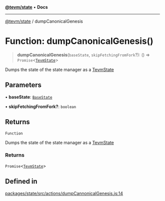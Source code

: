 [**@tevm/state**](../README.md) • **Docs**

***

[@tevm/state](../globals.md) / dumpCanonicalGenesis

# Function: dumpCanonicalGenesis()

> **dumpCanonicalGenesis**(`baseState`, `skipFetchingFromFork`?): () => `Promise`\<[`TevmState`](../type-aliases/TevmState.md)\>

Dumps the state of the state manager as a [TevmState](../type-aliases/TevmState.md)

## Parameters

• **baseState**: [`BaseState`](../type-aliases/BaseState.md)

• **skipFetchingFromFork?**: `boolean`

## Returns

`Function`

Dumps the state of the state manager as a [TevmState](../type-aliases/TevmState.md)

### Returns

`Promise`\<[`TevmState`](../type-aliases/TevmState.md)\>

## Defined in

[packages/state/src/actions/dumpCannonicalGenesis.js:14](https://github.com/evmts/tevm-monorepo/blob/main/packages/state/src/actions/dumpCannonicalGenesis.js#L14)
